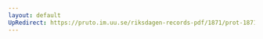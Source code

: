 ```yaml
---
layout: default
UpRedirect: https://pruto.im.uu.se/riksdagen-records-pdf/1871/prot-1871--fk--516/prot-1871--fk--516_014.pdf
---
```

